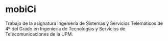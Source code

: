 # mobiCi
Trabajo de la asignatura Ingeniería de Sistemas y Servicios Telemáticos de 4º del Grado en Ingeniería de Tecnologías y Servicios de Telecomunicaciones de la UPM.
